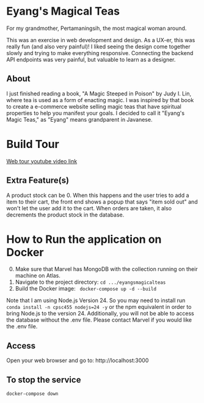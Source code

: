 
# Eyang's Magical Teas
For my grandmother, Pertamaningsih, the most magical woman around. 

This was an exercise in web development and design. As a UX-er, this was really fun (and also very painful)! I  liked seeing the design come together slowly and trying to make everything responsive. Connecting the backend API endpoints was very painful, but valuable to learn as a designer. 

## About
I just finished reading a book, "A Magic Steeped in Poison" by Judy I. Lin, where tea is used as a form of enacting magic. I was inspired by that book to create a e-commerce website selling magic teas that have spiritual properties to help you manifest your goals. I decided to call it "Eyang's Magic Teas," as "Eyang" means grandparent in Javanese.

# Build Tour
[Web tour youtube video link](https://youtu.be/hvuWiTS8ehs)

## Extra Feature(s)
A product stock can be 0. When this happens and the user tries to add a item to their cart, the front end shows a popup that says "item sold out" and won't let the user add it to the cart. When orders are taken, it also decrements the product stock in the database. 

# How to Run the application on Docker
0. Make sure that Marvel has MongoDB with the collection running on their machine on Atlas.
1. Navigate to the project directory: `cd .../eyangsmagicalteas`
2. Build the Docker image: ` docker-compose up -d --build`

Note that I am using Node.js Version 24. So you may need to install run `conda install -n cpsc455 nodejs=24 -y` or the npm equivalent in order to bring Node.js to the version 24. Additionally, you will not be able to access the database without the .env file. Please contact Marvel if you would like the .env file. 

## Access
Open your web browser and go to: http://localhost:3000

## To stop the service
`docker-compose down`
